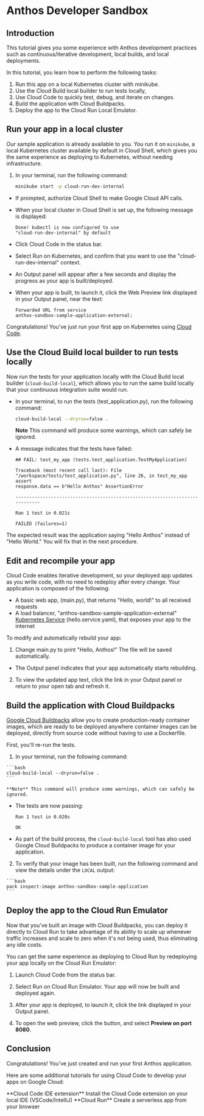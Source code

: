 # Anthos Developer Sandbox

<walkthrough-disable-features toc></walkthrough-disable-features>

## Introduction

This tutorial gives you some experience with Anthos development practices
such as continuous/iterative development, local builds, and local deployments.

In this tutorial, you learn how to perform the following tasks: 

1.  Run this app on a local Kubernetes cluster with minikube.
2.  Use the Cloud Build local builder to run tests locally,
3.  Use Cloud Code to quickly test, debug, and iterate on changes.
4.  Build the application with Cloud Buildpacks.
5.  Deploy the app to the Cloud Run Local Emulator.

## Run your app in a local cluster

Our sample application is already available to you. You run it on `minikube`,
a local Kubernetes cluster available by default in Cloud Shell, which gives you the
same experience as deploying to Kubernetes, without needing infrastructure.

1.  In your
    <walkthrough-editor-spotlight spotlightId="menu-terminal-new-terminal">terminal</walkthrough-editor-spotlight>,
    run the following command:

    ```bash
    minikube start -p cloud-run-dev-internal
    ```

*   If prompted, authorize Cloud Shell to make Google Cloud API calls.

*   When your local cluster in Cloud Shell is set up, the following
    message is displayed:

    ```terminal
    Done! kubectl is now configured to use
    "cloud-run-dev-internal" by default
    ```



*   Click
    <walkthrough-editor-spotlight spotlightId="cloud-code-status-bar">Cloud
    Code</walkthrough-editor-spotlight> in the status bar.
*   Select <walkthrough-editor-spotlight spotlightId="cloud-code-run-on-k8s">Run
    on Kubernetes</walkthrough-editor-spotlight>, and confirm that you want to use
    the "cloud-run-dev-internal" context.
*   An
    <walkthrough-editor-spotlight spotlightId="output">Output</walkthrough-editor-spotlight>
    panel will appear after a few seconds and display the progress as your app
    is built/deployed.
*   When your app is built, to launch it, click the Web
    Preview link displayed in your
    <walkthrough-editor-spotlight spotlightId="output">Output</walkthrough-editor-spotlight>
    panel, near the text:

    ```terminal
    Forwarded URL from service
    anthos-sandbox-sample-application-external:
    ```

Congratulations! You've just run your first app on Kubernetes using
[Cloud Code](https://cloud.google.com/code). 

## Use the Cloud Build local builder to run tests locally

Now run the tests for your application locally with the
Cloud Build local builder (`cloud-build-local`), which allows you to run the
same build locally that your continuous integration suite would run.

*   In your
    <walkthrough-editor-spotlight spotlightId="menu-terminal-new-terminal">terminal</walkthrough-editor-spotlight>,
    to run the tests
    (<walkthrough-editor-open-file filePath="tests/test_application.py">test_application.py</walkthrough-editor-open-file>), run the following command:

    ```bash
    cloud-build-local --dryrun=false .
    ```

    **Note** This command will produce some warnings, which can safely be
    ignored.

*   A message indicates that the tests have failed:

    ```terminal
    ## FAIL: test_my_app (tests.test_application.TestMyApplication)

    Traceback (most recent call last): File
    "/workspace/tests/test_application.py", line 26, in test_my_app assert
    response.data == b"Hello Anthos" AssertionError

    ----------------------------------------------------------------------------

    Ran 1 test in 0.021s

    FAILED (failures=1)
    ```

The expected result was the application saying "Hello Anthos" instead of
"Hello World." You will fix that in the next procedure.

## Edit and recompile your app

Cloud Code enables iterative development, so your deployed app updates as you
write code, with no need to redeploy after every change. Your application is
composed of the following:

*   A basic web app,
    (<walkthrough-editor-open-file filePath="src/main.py">main.py</walkthrough-editor-open-file>),
    that returns "Hello, world!" to all received requests
*   A load balancer, "anthos-sandbox-sample-application-external"
    [Kubernetes Service](https://kubernetes.io/docs/concepts/services-networking/service/)
    (<walkthrough-editor-open-file filePath="kubernetes-manifests/hello.service.yaml">hello.service.yaml</walkthrough-editor-open-file>),
    that exposes your app to the internet

To modify and automatically rebuild your app:

1.   Change
    <walkthrough-editor-select-line filePath="src/main.py" startLine="9" endLine="9" startCharacterOffset="19" endCharacterOffset="24">main.py</walkthrough-editor-select-line>
    to print "Hello, Anthos!" The file will be saved automatically.
*   The
    <walkthrough-editor-spotlight spotlightId="output">Output</walkthrough-editor-spotlight>
    panel indicates that your app automatically starts rebuilding.
2.   To view the updated app text,
    click the link in your
    <walkthrough-editor-spotlight spotlightId="output">Output</walkthrough-editor-spotlight>
    panel or return to your open tab and refresh it.

## Build the application with Cloud Buildpacks

[Google Cloud Buildpacks](https://cloud.google.com/blog/products/containers-kubernetes/google-cloud-now-supports-buildpacks)
allow you to create production-ready container images, which are ready to be deployed anywhere container
images can be deployed, directly from source code
without having to use a Dockerfile.

First, you'll re-run the tests.

1.   In your
    <walkthrough-editor-spotlight spotlightId="menu-terminal-new-terminal">terminal</walkthrough-editor-spotlight>,
    run the following command:

    ```bash
    cloud-build-local --dryrun=false .
    ```

    **Note** This command will produce some warnings, which can safely be
    ignored.

*   The tests are now passing:

    ```terminal
    Ran 1 test in 0.020s

    OK
    ```

*   As part of the build process, the `cloud-build-local` tool has also used
    Google Cloud Buildpacks to produce a container image for your application.

2.   To verify that your image has been built, run the following command
    and view the details under the `LOCAL` output:

    ```bash
    pack inspect-image anthos-sandbox-sample-application
    ```


## Deploy the app to the Cloud Run Emulator

Now that you've built an image with Cloud Buildpacks, you can deploy it
directly to Cloud Run to take advantage of its ability to scale up whenever
traffic increases and scale to zero when it's not being used, thus eliminating any
idle costs.

You can get the same experience as deploying to Cloud Run by redeploying your app
locally on the Cloud Run Emulator:

1.   Launch
    <walkthrough-editor-spotlight spotlightId="cloud-code-status-bar">Cloud
    Code</walkthrough-editor-spotlight> from the status bar.
2.   Select
    <walkthrough-editor-spotlight spotlightId="cloud-code-run-on-cloud-run-emulator">Run
    on Cloud Run Emulator</walkthrough-editor-spotlight>.
    Your app will now be built and deployed again.
   
3.   After your app is deployed, to launch it, click the link displayed in your
    <walkthrough-editor-spotlight spotlightId="output">Output</walkthrough-editor-spotlight>
    panel.


 4.   To open the web preview, click the <walkthrough-web-preview-icon/>
    button, and select __Preview on port 8080__.

## Conclusion

<walkthrough-conclusion-trophy></walkthrough-conclusion-trophy>

Congratulations! You've just created and run your first Anthos application.

<walkthrough-inline-feedback></walkthrough-inline-feedback>

Here are some additional tutorials for using Cloud Code to develop your apps on
Google Cloud:

<walkthrough-tutorial-card id="cloud_code_install_local_ide" icon="LAUNCHER_SECTION">
**Cloud Code IDE extension** Install the Cloud Code extension on your local IDE
(VSCode/IntelliJ) </walkthrough-tutorial-card>

<walkthrough-tutorial-card id="cloud_run_cloud_code_create_service" icon="SERVERLESS_SECTION">
**Cloud Run** Create a serverless app from your browser
</walkthrough-tutorial-card>
